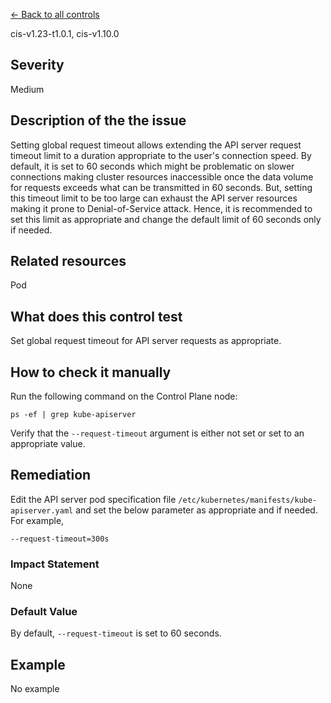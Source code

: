 [← Back to all controls](index.md)


cis-v1.23-t1.0.1, cis-v1.10.0

## Severity

Medium

## Description of the the issue

Setting global request timeout allows extending the API server request timeout limit to a duration appropriate to the user's connection speed. By default, it is set to 60 seconds which might be problematic on slower connections making cluster resources inaccessible once the data volume for requests exceeds what can be transmitted in 60 seconds. But, setting this timeout limit to be too large can exhaust the API server resources making it prone to Denial-of-Service attack. Hence, it is recommended to set this limit as appropriate and change the default limit of 60 seconds only if needed.

## Related resources

Pod

## What does this control test

Set global request timeout for API server requests as appropriate.

## How to check it manually

Run the following command on the Control Plane node:

```
ps -ef | grep kube-apiserver

```

 Verify that the `--request-timeout` argument is either not set or set to an appropriate value.

## Remediation

Edit the API server pod specification file `/etc/kubernetes/manifests/kube-apiserver.yaml` and set the below parameter as appropriate and if needed. For example,

```
--request-timeout=300s

```

### Impact Statement

None

### Default Value

By default, `--request-timeout` is set to 60 seconds.

## Example

No example
